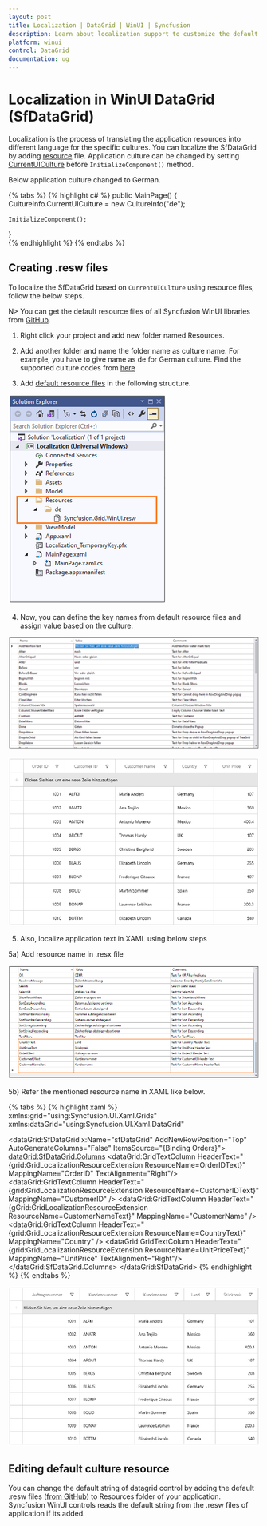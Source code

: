 ```yaml
---
layout: post
title: Localization | DataGrid | WinUI | Syncfusion
description: Learn about localization support to customize the default strings in Syncfusion WinUI DataGrid (SfDataGrid) control and more details.
platform: winui
control: DataGrid
documentation: ug
---
```



# Localization in WinUI DataGrid (SfDataGrid)

Localization is the process of translating the application resources into different language for the specific cultures. You can localize the SfDataGrid by adding [resource](https://msdn.microsoft.com/library/aa992030.aspx) file. Application culture can be changed by setting [CurrentUICulture](https://msdn.microsoft.com/en-us/library/system.globalization.cultureinfo.currentuiculture.aspx) before `InitializeComponent()` method. 

Below application culture changed to German.

{% tabs %}
{% highlight c# %}
public MainPage()
{
    CultureInfo.CurrentUICulture = new CultureInfo("de");

    InitializeComponent();
}    
{% endhighlight %}
{% endtabs %}

## Creating .resw files

To localize the SfDataGrid based on `CurrentUICulture` using resource files, follow the below steps. 

N> You can get the default resource files of all Syncfusion WinUI libraries from [GitHub](https://github.com/syncfusion/winui-controls-localization-resource-files).

1) Right click your project and add new folder named Resources.

2) Add another folder and name the folder name as culture name. For example, you have to give name as de for German culture. Find the supported culture codes from [here](https://docs.microsoft.com/en-us/windows/uwp/app-resources/how-rms-matches-lang-tags) 

3) Add [default resource files](https://github.com/syncfusion/winui-controls-localization-resource-files) in the following structure.

![Resw file in WinUI DataGrid](Localization_images/Resw-file-in-WinUI-DataGrid.png)
 
4) Now, you can define the key names from default resource files and assign value based on the culture.

![Localization in WinUI DataGrid](Localization_images/Localization-in-WinUI-DataGrid.png)

![Shows the localized in German for WinUI DataGrid](Localization_images/Shows-the-localized-in-German-for-WinUI-DataGrid.png)

5) Also, localize application text in XAML using below steps

5a) Add resource name in .resx file
	
![Localize application text in WinUI DataGrid](Localization_images/Localize-application-text-in-WinUI-DataGrid.png)

5b) Refer the mentioned resource name in XAML like below.
	
{% tabs %}
{% highlight xaml %}
xmlns:grid="using:Syncfusion.UI.Xaml.Grids"
xmlns:dataGrid="using:Syncfusion.UI.Xaml.DataGrid"

<dataGrid:SfDataGrid x:Name="sfDataGrid"
                       AddNewRowPosition="Top"
                       AutoGenerateColumns="False"
                       ItemsSource="{Binding Orders}">
    <dataGrid:SfDataGrid.Columns>
        <dataGrid:GridTextColumn HeaderText="{grid:GridLocalizationResourceExtension ResourceName=OrderIDText}" MappingName="OrderID" TextAlignment="Right"/>
        <dataGrid:GridTextColumn HeaderText="{grid:GridLocalizationResourceExtension ResourceName=CustomerIDText}" MappingName="CustomerID" />
        <dataGrid:GridTextColumn HeaderText="{gGrid:GridLocalizationResourceExtension ResourceName=CustomerNameText}" MappingName="CustomerName" />
        <dataGrid:GridTextColumn HeaderText="{grid:GridLocalizationResourceExtension ResourceName=CountryText}" MappingName="Country" />
        <dataGrid:GridTextColumn HeaderText="{grid:GridLocalizationResourceExtension ResourceName=UnitPriceText}" MappingName="UnitPrice" TextAlignment="Right"/>
    </dataGrid:SfDataGrid.Columns>
</dataGrid:SfDataGrid>
{% endhighlight %}
{% endtabs %}

![Shows the localized application text in German for WinUI DataGrid](Localization_images/Shows-the-localized-application-text-in-German-for-WinUI-DataGrid.png)

## Editing default culture resource

You can change the default string of datagrid control by adding the default .resw files ([from GitHub](https://github.com/syncfusion/winui-controls-localization-resource-files)) to Resources folder of your application. Syncfusion WinUI controls reads the default string from the .resw files of application if its added.
